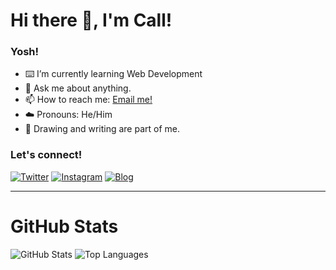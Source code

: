 # Hi there :wave:, I'm Call!

### Yosh!
- :keyboard: I’m currently learning Web Development
- :speech_balloon: Ask me about anything.
- :mailbox: How to reach me: [Email me!](mailto:frzlhmd@gmail.com)
- :cloud: Pronouns: He/Him
- :game_die: Drawing and writing are part of me.

### Let's connect!
[![Twitter](https://img.shields.io/badge/Twitter-%234CAF50.svg?style=for-the-badge&logo=twitter&logoColor=white)](https://twitter.com/yours)
[![Instagram](https://img.shields.io/badge/Instagram-%234CAF50.svg?style=for-the-badge&logo=instagram&logoColor=white)](https://www.instagram.com/frzlhmd/)
[![Blog](https://img.shields.io/badge/Blog-%234CAF50.svg?style=for-the-badge&logo=blogger&logoColor=white)](https://yours.com/)

---

# GitHub Stats
![GitHub Stats](https://github-readme-stats.vercel.app/api?username=Call132&show_icons=true&theme=transparent)
![Top Languages](https://github-readme-stats.vercel.app/api/top-langs/?username=Call132&langs_count=8)
